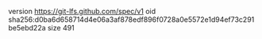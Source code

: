 version https://git-lfs.github.com/spec/v1
oid sha256:d0ba6d658714d4e06a3af878edf896f0728a0e5572e1d94ef73c291be5ebd22a
size 491

